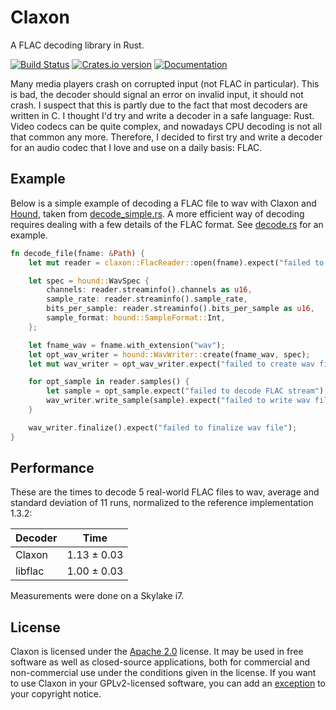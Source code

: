 Claxon
======

A FLAC decoding library in Rust.

[![Build Status][ci-img]][ci]
[![Crates.io version][crate-img]][crate]
[![Documentation][docs-img]][docs]

Many media players crash on corrupted input (not FLAC in particular). This is
bad, the decoder should signal an error on invalid input, it should not crash.
I suspect that this is partly due to the fact that most decoders are written in
C. I thought I'd try and write a decoder in a safe language: Rust. Video codecs
can be quite complex, and nowadays CPU decoding is not all that common any more.
Therefore, I decided to first try and write a decoder for an audio codec that I
love and use on a daily basis: FLAC.

Example
-------

Below is a simple example of decoding a FLAC file to wav with Claxon and
[Hound][hound], taken from [decode_simple.rs](examples/decode_simple.rs). A
more efficient way of decoding requires dealing with a few details of the FLAC
format. See [decode.rs](examples/decode.rs) for an example.

```rust
fn decode_file(fname: &Path) {
    let mut reader = claxon::FlacReader::open(fname).expect("failed to open FLAC stream");

    let spec = hound::WavSpec {
        channels: reader.streaminfo().channels as u16,
        sample_rate: reader.streaminfo().sample_rate,
        bits_per_sample: reader.streaminfo().bits_per_sample as u16,
        sample_format: hound::SampleFormat::Int,
    };

    let fname_wav = fname.with_extension("wav");
    let opt_wav_writer = hound::WavWriter::create(fname_wav, spec);
    let mut wav_writer = opt_wav_writer.expect("failed to create wav file");

    for opt_sample in reader.samples() {
        let sample = opt_sample.expect("failed to decode FLAC stream");
        wav_writer.write_sample(sample).expect("failed to write wav file");
    }

    wav_writer.finalize().expect("failed to finalize wav file");
}
```

Performance
-----------

These are the times to decode 5 real-world FLAC files to wav, average and
standard deviation of 11 runs, normalized to the reference implementation 1.3.2:

| Decoder | Time        |
| ------- | ----------- |
| Claxon  | 1.13 ± 0.03 |
| libflac | 1.00 ± 0.03 |

Measurements were done on a Skylake i7.

License
-------
Claxon is licensed under the [Apache 2.0][apache2] license. It may be used in
free software as well as closed-source applications, both for commercial and
non-commercial use under the conditions given in the license. If you want to
use Claxon in your GPLv2-licensed software, you can add an [exception][except]
to your copyright notice.

[ci-img]:    https://travis-ci.org/ruuda/claxon.svg?branch=master
[ci]:        https://travis-ci.org/ruuda/claxon
[crate-img]: https://img.shields.io/crates/v/claxon.svg
[crate]:     https://crates.io/crates/claxon
[docs-img]:  https://img.shields.io/badge/docs-online-blue.svg
[docs]:      https://docs.rs/claxon
[hound]:     https://github.com/ruuda/hound
[apache2]:   https://www.apache.org/licenses/LICENSE-2.0
[except]:    https://www.gnu.org/licenses/gpl-faq.html#GPLIncompatibleLibs
